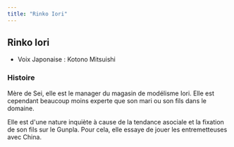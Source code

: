 ```yaml
---
title: "Rinko Iori"
---
```


Rinko Iori
----------





* Voix Japonaise : Kotono Mitsuishi


### Histoire


Mère de Sei, elle est le manager du magasin de modélisme Iori. Elle est cependant beaucoup moins experte que son mari ou son fils dans le domaine.


Elle est d'une nature inquiète à cause de la tendance asociale et la fixation de son fils sur le Gunpla. Pour cela, elle essaye de jouer les entremetteuses avec China.


